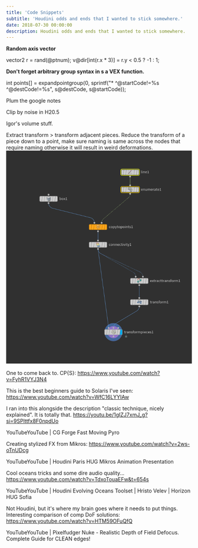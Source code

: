 ```yaml
---
title: 'Code Snippets'
subtitle: 'Houdini odds and ends that I wanted to stick somewhere.'
date: 2018-07-30 00:00:00
description: Houdini odds and ends that I wanted to stick somewhere.
---
```


**Random axis vector**

vector2 r = rand(@ptnum);
v@dir[int(r.x * 3)] = r.y < 0.5 ? -1 : 1;


**Don't forget arbitrary group syntax in s a VEX function.**

int points[] = expandpointgroup(0, sprintf("* ^@startCode!=%s ^@destCode!=%s", s@destCode, s@startCode));

Plum the google notes

Clip by noise in H20.5

Igor's volume stuff.

Extract transform > transform adjacent pieces. Reduce the transform of a piece down to a point, make sure naming is same across the nodes that require naming otherwise it will result in weird deformations.
![Extract transform](/assets/misc/transform_pieces.png)

One to come back to. CP{S}:
https://www.youtube.com/watch?v=FyhR1VYJ3N4

This is the best beginners guide to Solaris I've seen:
https://www.youtube.com/watch?v=WfC16LYYIAw

I ran into this alongside the description "classic technique, nicely explained". It is totally that. https://youtu.be/1gIZJ7xmJ_g?si=9SPlttfx8F0npdUo

YouTubeYouTube | CG Forge
Fast Moving Pyro 

Creating stylized FX from Mikros:
https://www.youtube.com/watch?v=2ws-oTnUDcg

YouTubeYouTube | Houdini
Paris HUG Mikros Animation Presentation 


Cool oceans tricks and some dire audio quality... https://www.youtube.com/watch?v=TdxoTouaEFw&t=654s

YouTubeYouTube | Houdini
Evolving Oceans Toolset | Hristo Velev | Horizon HUG Sofia 

Not Houdini, but it's where my brain goes where it needs to put things. Interesting comparison of comp DoF solutions:
https://www.youtube.com/watch?v=HTM59OFuQfQ

YouTubeYouTube | Pixelfudger
Nuke - Realistic Depth of Field Defocus. Complete Guide for CLEAN edges! 